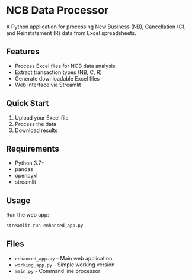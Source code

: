 # NCB Data Processor

A Python application for processing New Business (NB), Cancellation (C), and Reinstatement (R) data from Excel spreadsheets.

## Features

- Process Excel files for NCB data analysis
- Extract transaction types (NB, C, R)
- Generate downloadable Excel files
- Web interface via Streamlit

## Quick Start

1. Upload your Excel file
2. Process the data
3. Download results

## Requirements

- Python 3.7+
- pandas
- openpyxl
- streamlit

## Usage

Run the web app:
```bash
streamlit run enhanced_app.py
```

## Files

- `enhanced_app.py` - Main web application
- `working_app.py` - Simple working version
- `main.py` - Command line processor
